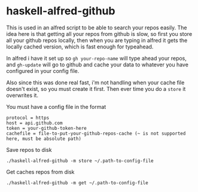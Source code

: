 # haskell-alfred-github

This is used in an alfred script to be able to search your repos easily. The idea here is 
that getting all your repos from github is slow, so first you store all your github repos 
locally, then when you are typing in alfred it gets the locally cached version, which is fast
enough for typeahead.

In alfred i have it set up so `gh your-repo-name` will type ahead your repos,
and `gh-update` will go to github and cache your data to whatever you have configured
in your config file.

Also since this was done real fast, i'm not handling when your cache file doesn't exist,
so you must create it first. Then ever time you do a `store` it overwrites it.

You must have a config file in the format
```
protocol = https
host = api.github.com
token = your-github-token-here
cachefile = file-to-put-your-github-repos-cache (~ is not supported here, must be absolute path)
```

Save repos to disk
```
./haskell-alfred-github -m store ~/.path-to-config-file
```

Get caches repos from disk
```
./haskell-alfred-github -m get ~/.path-to-config-file
```
